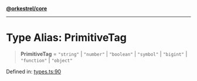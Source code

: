 [**@orkestrel/core**](../index.md)

***

# Type Alias: PrimitiveTag

> **PrimitiveTag** = `"string"` \| `"number"` \| `"boolean"` \| `"symbol"` \| `"bigint"` \| `"function"` \| `"object"`

Defined in: [types.ts:90](https://github.com/orkestrel/core/blob/076093e61b67cd3d4198b173439f047ddbc97abc/src/types.ts#L90)
